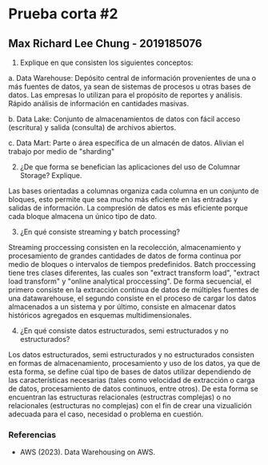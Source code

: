 # Prueba corta #2
## Max Richard Lee Chung - 2019185076
1. Explique en que consisten los siguientes conceptos:

a. Data Warehouse: Depósito central de información provenientes de una o más fuentes de datos, ya sean de sistemas de procesos u otras bases de datos. Las empresas lo utilizan para el propósito de reportes y análisis. Rápido análisis de información en cantidades masivas.

b. Data Lake: Conjunto de almacenamientos de datos con fácil acceso (escritura) y salida (consulta) de archivos abiertos.

c. Data Mart: Parte o área específica de un almacén de datos. Alivian el trabajo por medio de "sharding"

2. ¿De que forma se benefician las aplicaciones del uso de Columnar Storage? Explique.

Las bases orientadas a columnas organiza cada columna en un conjunto de bloques, esto permite que sea mucho más eficiente en las entradas y salidas de información. La compresión de datos es más eficiente porque cada bloque almacena un único tipo de dato.

3. ¿En qué consiste streaming y batch processing?

Streaming proccessing consisten en la recolección, almacenamiento y procesamiento de grandes cantidades de datos de forma continua por medio de bloques o intervalos de tiempos predefinidos. Batch proccessing tiene tres clases diferentes, las cuales son "extract transform load", "extract load transform" y "online analytical proccessing". De forma secuencial, el primero consiste en la extracción continua de datos de múltiples fuentes de una datawarehouse, el segundo consiste en el proceso de cargar los datos almacenados a un sistema y por último, consiste en almacenar datos históricos agregados en esquemas multidimensionales. 

4. ¿En qué consiste datos estructurados, semi estructurados y no estructurados?

Los datos estructurados, semi estructurados y no estructurados consisten en formas de almacenamiento, procesamiento y uso de los datos, ya que de esta forma, se define cúal tipo de bases de datos utilizar dependiendo de las características necesarias (tales como velocidad de extracción o carga de datos, procesamiento de datos continuos, entre otros). De esta forma se encuentran las estructuras relacionales (estructras complejas) o no relacionales (estructuras no complejas) con el fin de crear una vizualición adecuada para el caso, necesidad o problema en cuestión. 

### Referencias
* AWS (2023). Data Warehousing on AWS. 